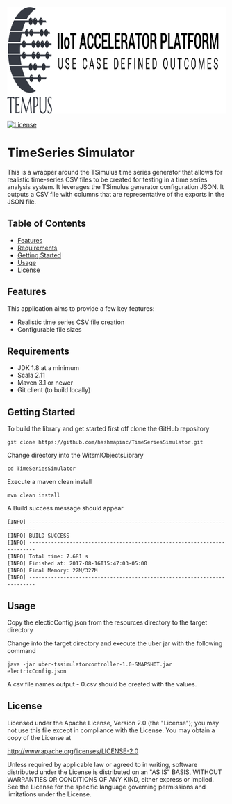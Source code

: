 <img src="https://github.com/hashmapinc/hashmap.github.io/blob/master/images/tempus/Tempus_Logo_Black_with_TagLine.png" width="950" height="245" alt="Hashmap, Inc Tempus"/>

[![License](http://img.shields.io/:license-Apache%202-blue.svg)](http://www.apache.org/licenses/LICENSE-2.0.txt)

# TimeSeries Simulator
This is a wrapper around the TSimulus time series generator that allows for realistic time-series CSV files to be created
for testing in a time series analysis system. It leverages the TSimulus generator configuration JSON. It outputs a CSV file 
with columns that are representative of the exports in the JSON file. 

## Table of Contents

- [Features](#features)
- [Requirements](#requirements)
- [Getting Started](#getting-started)
- [Usage](#usage)
- [License](#license)

## Features

This application aims to provide a few key features:

* Realistic time series CSV file creation
* Configurable file sizes

## Requirements

* JDK 1.8 at a minimum
* Scala 2.11
* Maven 3.1 or newer
* Git client (to build locally)

## Getting Started
To build the library and get started first off clone the GitHub repository 

    git clone https://github.com/hashmapinc/TimeSeriesSimulator.git

Change directory into the WitsmlObjectsLibrary

    cd TimeSeriesSimulator
    
Execute a maven clean install

    mvn clean install
    
A Build success message should appear
    
    [INFO] ------------------------------------------------------------------------
    [INFO] BUILD SUCCESS
    [INFO] ------------------------------------------------------------------------
    [INFO] Total time: 7.681 s
    [INFO] Finished at: 2017-08-16T15:47:03-05:00
    [INFO] Final Memory: 22M/327M
    [INFO] ------------------------------------------------------------------------

## Usage

Copy the electicConfig.json from the resources directory to the target directory

Change into the target directory and execute the uber jar with the following command

    java -jar uber-tssimulatorcontroller-1.0-SNAPSHOT.jar electricConfig.json
    
A csv file names output - 0.csv should be created with the values.

## License

Licensed under the Apache License, Version 2.0 (the "License");
you may not use this file except in compliance with the License.
You may obtain a copy of the License at

  http://www.apache.org/licenses/LICENSE-2.0

Unless required by applicable law or agreed to in writing, software
distributed under the License is distributed on an "AS IS" BASIS,
WITHOUT WARRANTIES OR CONDITIONS OF ANY KIND, either express or implied.
See the License for the specific language governing permissions and
limitations under the License.

 

